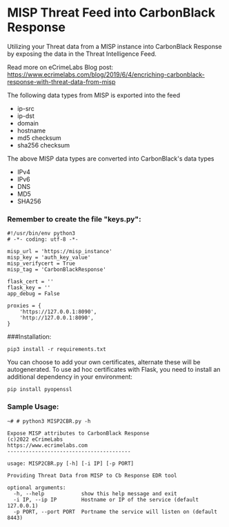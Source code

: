 # MISP Threat Feed into CarbonBlack Response

Utilizing your Threat data from a MISP instance into CarbonBlack Response by exposing the data in the Threat Intelligence Feed.

Read more on eCrimeLabs Blog post:
https://www.ecrimelabs.com/blog/2019/6/4/encriching-carbonblack-response-with-threat-data-from-misp

The following data types from MISP is exported into the feed
- ip-src
- ip-dst
- domain
- hostname
- md5 checksum
- sha256 checksum

The above MISP data types are converted into CarbonBlack's data types
- IPv4
- IPv6
- DNS
- MD5
- SHA256

### Remember to create the file "keys.py":
```
#!/usr/bin/env python3
# -*- coding: utf-8 -*-

misp_url = 'https://misp_instance'
misp_key = 'auth_key_value'
misp_verifycert = True
misp_tag = 'CarbonBlackResponse'

flask_cert = ''
flask_key = ''
app_debug = False

proxies = {
    'https://127.0.0.1:8090',
    'http://127.0.0.1:8090',
}
```

###Installation:
```
pip3 install -r requirements.txt
```

You can choose to add your own certificates, alternate these will be autogenerated.
To use ad hoc certificates with Flask, you need to install an additional dependency in your environment:
```
pip install pyopenssl
```

### Sample Usage:
```
~# # python3 MISP2CBR.py -h

Expose MISP attributes to CarbonBlack Response
(c)2022 eCrimeLabs
https://www.ecrimelabs.com
----------------------------------------

usage: MISP2CBR.py [-h] [-i IP] [-p PORT]

Providing Threat Data from MISP to Cb Response EDR tool

optional arguments:
  -h, --help            show this help message and exit
  -i IP, --ip IP        Hostname or IP of the service (default 127.0.0.1)
  -p PORT, --port PORT  Portname the service will listen on (default 8443)
```

